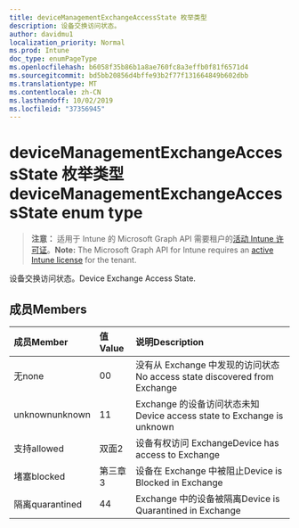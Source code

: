 ```yaml
---
title: deviceManagementExchangeAccessState 枚举类型
description: 设备交换访问状态。
author: davidmu1
localization_priority: Normal
ms.prod: Intune
doc_type: enumPageType
ms.openlocfilehash: b6058f35b86b1a8ae760fc8a3effb0f81f6571d4
ms.sourcegitcommit: bd5bb20856d4bffe93b2f77f131664849b602dbb
ms.translationtype: MT
ms.contentlocale: zh-CN
ms.lasthandoff: 10/02/2019
ms.locfileid: "37356945"
---
```

# <a name="devicemanagementexchangeaccessstate-enum-type"></a><span data-ttu-id="2b390-103">deviceManagementExchangeAccessState 枚举类型</span><span class="sxs-lookup"><span data-stu-id="2b390-103">deviceManagementExchangeAccessState enum type</span></span>

> <span data-ttu-id="2b390-104">**注意：** 适用于 Intune 的 Microsoft Graph API 需要租户的[活动 Intune 许可证](https://go.microsoft.com/fwlink/?linkid=839381)。</span><span class="sxs-lookup"><span data-stu-id="2b390-104">**Note:** The Microsoft Graph API for Intune requires an [active Intune license](https://go.microsoft.com/fwlink/?linkid=839381) for the tenant.</span></span>

<span data-ttu-id="2b390-105">设备交换访问状态。</span><span class="sxs-lookup"><span data-stu-id="2b390-105">Device Exchange Access State.</span></span>

## <a name="members"></a><span data-ttu-id="2b390-106">成员</span><span class="sxs-lookup"><span data-stu-id="2b390-106">Members</span></span>
|<span data-ttu-id="2b390-107">成员</span><span class="sxs-lookup"><span data-stu-id="2b390-107">Member</span></span>|<span data-ttu-id="2b390-108">值</span><span class="sxs-lookup"><span data-stu-id="2b390-108">Value</span></span>|<span data-ttu-id="2b390-109">说明</span><span class="sxs-lookup"><span data-stu-id="2b390-109">Description</span></span>|
|:---|:---|:---|
|<span data-ttu-id="2b390-110">无</span><span class="sxs-lookup"><span data-stu-id="2b390-110">none</span></span>|<span data-ttu-id="2b390-111">0</span><span class="sxs-lookup"><span data-stu-id="2b390-111">0</span></span>|<span data-ttu-id="2b390-112">没有从 Exchange 中发现的访问状态</span><span class="sxs-lookup"><span data-stu-id="2b390-112">No access state discovered from Exchange</span></span>|
|<span data-ttu-id="2b390-113">unknown</span><span class="sxs-lookup"><span data-stu-id="2b390-113">unknown</span></span>|<span data-ttu-id="2b390-114">1</span><span class="sxs-lookup"><span data-stu-id="2b390-114">1</span></span>|<span data-ttu-id="2b390-115">Exchange 的设备访问状态未知</span><span class="sxs-lookup"><span data-stu-id="2b390-115">Device access state to Exchange is unknown</span></span>|
|<span data-ttu-id="2b390-116">支持</span><span class="sxs-lookup"><span data-stu-id="2b390-116">allowed</span></span>|<span data-ttu-id="2b390-117">双面</span><span class="sxs-lookup"><span data-stu-id="2b390-117">2</span></span>|<span data-ttu-id="2b390-118">设备有权访问 Exchange</span><span class="sxs-lookup"><span data-stu-id="2b390-118">Device has access to Exchange</span></span>|
|<span data-ttu-id="2b390-119">堵塞</span><span class="sxs-lookup"><span data-stu-id="2b390-119">blocked</span></span>|<span data-ttu-id="2b390-120">第三章</span><span class="sxs-lookup"><span data-stu-id="2b390-120">3</span></span>|<span data-ttu-id="2b390-121">设备在 Exchange 中被阻止</span><span class="sxs-lookup"><span data-stu-id="2b390-121">Device is Blocked in Exchange</span></span>|
|<span data-ttu-id="2b390-122">隔离</span><span class="sxs-lookup"><span data-stu-id="2b390-122">quarantined</span></span>|<span data-ttu-id="2b390-123">4</span><span class="sxs-lookup"><span data-stu-id="2b390-123">4</span></span>|<span data-ttu-id="2b390-124">Exchange 中的设备被隔离</span><span class="sxs-lookup"><span data-stu-id="2b390-124">Device is Quarantined in Exchange</span></span>|




